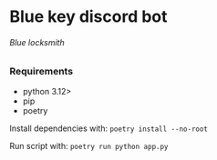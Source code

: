 # Blue key discord bot
###### Blue locksmith

### Requirements
* python 3.12>
* pip
* poetry

Install dependencies with:
`poetry install --no-root` 

Run script with:
`poetry run python app.py`
